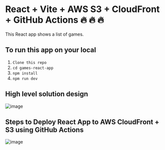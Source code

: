 # React + Vite + AWS S3 + CloudFront + GitHub Actions 🔥 🔥 🔥 

This React app shows a list of games.

## To run this app on your local
1. `Clone this repo`
2. `cd games-react-app`
3. `npm install`
4. `npm run dev`

## High level solution design
![image](https://github.com/user-attachments/assets/602d6e84-f7a2-48da-834f-e8afc61236c0)

## Steps to Deploy React App to AWS CloudFront + S3 using GitHub Actions
![image](https://github.com/user-attachments/assets/7147956c-ce65-43d1-b537-9a7ff9e5341f)
